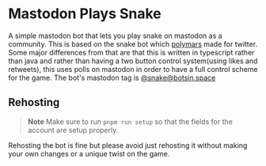 # Mastodon Plays Snake

A simple mastodon bot that lets you play snake on mastodon as a community. This is based on the snake bot which [polymars](https://https://github.com/PolyMarsDev/Twitter-Plays-Snake) made for twitter. Some major differences from that are that this is written in typescript rather than java and rather than having a two button control system(using likes and retweets), this uses polls on mastodon in order to have a full control scheme for the game. The bot's mastodon tag is [@snake@botsin.space](https://botsin.space/@snake)

## Rehosting

> **Note**
> Make sure to run `pnpm run setup` so that the fields for the account are setup properly.

Rehosting the bot is fine but please avoid just rehosting it without making your own changes or a unique twist on the game.
